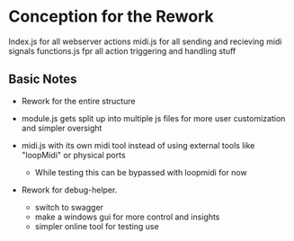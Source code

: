 # Conception for the Rework

Index.js for all webserver actions
midi.js for all sending and recieving midi signals
functions.js fpr all action triggering and handling stuff

## Basic Notes

- Rework for the entire structure
- module.js gets split up into multiple js files for more user customization and simpler oversight
- midi.js with its own midi tool instead of using external tools like "loopMidi" or physical ports
  
  - While testing this can be bypassed with loopmidi for now

- Rework for debug-helper.
  
  - switch to swagger
  - make a windows gui for more control and insights
  - simpler online tool for testing use
